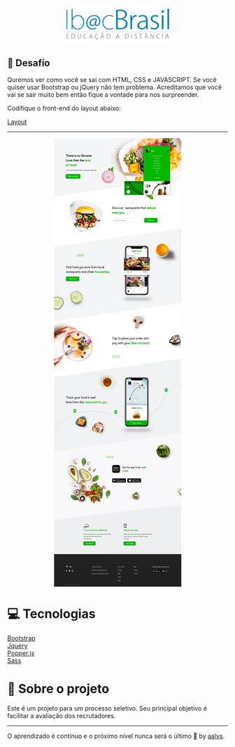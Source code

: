 <div align='center'>
<img src=".github/logo.png" width='250'>
</div>

## 🚀 Desafio

Quremos ver como você se sai com HTML, CSS e JAVASCRIPT. Se você quiser usar Bootstrap ou jQuery não tem problema.
Acreditamos que você vai se sair muito bem então fique a vontade para nos surpreender.

Codifique o front-end do layout abaixo:

[Layout](http://ibacbrasil.com/testeWeb/layout.psd)

---

<div align='center' width='1100'>
<img src=".github/thumbnail.jpg">
</div>

# 💻 Tecnologias

<a href='https://getbootstrap.com/'>Bootstrap</a>
<br/>
<a href='https://jquery.com/'>Jquery</a>
<br/>
<a href='https://popper.js.org/'>Popper.js</a>
<br/>
<a href='https://sass-lang.com/'>Sass</a>


# 📝 Sobre o projeto

Este é um projeto para um processo seletivo. Seu principal objetivo é facilitar a avaliação dos recrutadores.

---

O aprendizado é contínuo e o próximo nível nunca será o último 🚀 by [aalvs](https://app.rocketseat.com.br/me/aalvs).
